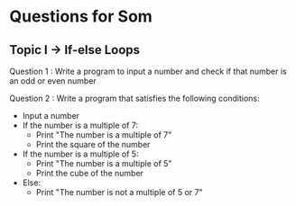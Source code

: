 # Questions for Som

## Topic I -> If-else Loops
Question 1 : Write a program to input a number and check if that number is an odd or even number

Question 2 : Write a program that satisfies the following conditions:
- Input a number
- If the number is a multiple of 7:
    - Print "The number is a multiple of 7"
    - Print the square of the number
- If the number is a multiple of 5:
    - Print "The number is a multiple of 5"
    - Print the cube of the number
- Else:
    - Print "The number is not a multiple of 5 or 7"
